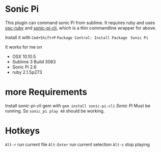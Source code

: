 # Sonic Pi
This plugin can command sonic Pi from sublime. It requires ruby and uses 
[osc-ruby](https://rubygems.org/gems/osc-ruby) and [sonic-pi-cli](https://rubygems.org/gems/sonic-pi-cli), 
which is a thin commandline wrapper for above.

Install it with `Cmd+Shift+P` `Package Control: Install Package `  `Sonic Pi`

It works for me on
* OSX 10.10.5 
* Sublime 3 Build 3083
* Sonic Pi 2.6
* ruby 2.1.5p273

# more Requirements 
Install _sonic-pi-cli_ gem with  `gem install sonic-pi-cli`
_Sonic Pi_ Must be running. 
So `sonic_pi play 40` should be working. 

# Hotkeys
`Alt-r`      run current file
`Alt-Enter`  run current selection
`Alt-s`      stop playing 
